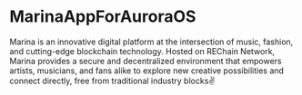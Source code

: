 # MarinaAppForAuroraOS
Marina is an innovative digital platform at the intersection of music, fashion, and cutting-edge blockchain technology. Hosted on REChain Network, Marina provides a secure and decentralized environment that empowers artists, musicians, and fans alike to explore new creative possibilities and connect directly, free from traditional industry blocks✌️
